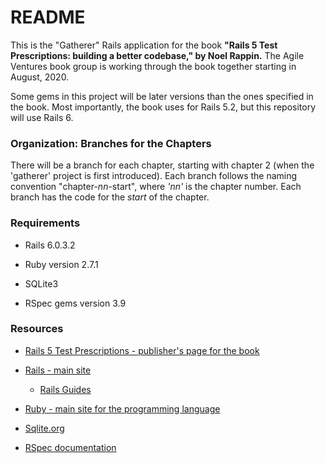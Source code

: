 # README

This is the "Gatherer" Rails application for the book **"Rails 5 Test Prescriptions: building a better codebase," by Noel Rappin.**
The Agile Ventures book group is working through the book together starting in August, 2020.

Some gems in this project will be  later versions than the ones specified in the book. 
Most importantly, the book uses for Rails 5.2, but this repository will use Rails 6.

### Organization: Branches for the Chapters

There will be a branch for each chapter, starting with chapter 2 (when the 'gatherer' project is first introduced).
Each branch follows the naming convention "chapter-_nn_-start", where _'nn'_ is the chapter number.
Each branch has the code for the _start_ of the chapter.

### Requirements

- Rails 6.0.3.2

- Ruby version 2.7.1

- SQLite3

- RSpec gems version 3.9


### Resources

- [Rails 5 Test Prescriptions - publisher's page for the book](https://pragprog.com/titles/nrtest3/)

- [Rails - main site](https://rubyonrails.org/)
    - [Rails Guides](https://guides.rubyonrails.org/)

- [Ruby - main site for the programming language](https://www.ruby-lang.org/en/)

- [Sqlite.org](https://www.sqlite.org)

- [RSpec documentation](https://relishapp.com/rspec)

